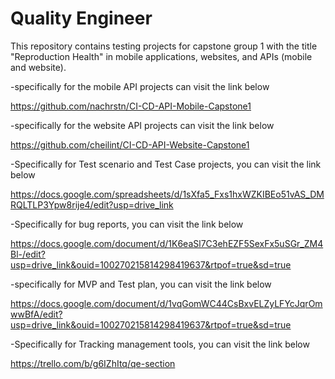 # Quality Engineer

This repository contains testing projects for capstone group 1 with the title "Reproduction Health" in mobile applications, websites, and APIs (mobile and website).

-specifically for the mobile API projects can visit the link below

https://github.com/nachrstn/CI-CD-API-Mobile-Capstone1

-specifically for the website API projects can visit the link below

https://github.com/cheilint/CI-CD-API-Website-Capstone1

-Specifically for Test scenario and Test Case projects, you can visit the link below

https://docs.google.com/spreadsheets/d/1sXfa5_Fxs1hxWZKIBEo51vAS_DMRQLTLP3Ypw8rije4/edit?usp=drive_link

-Specifically for bug reports, you can visit the link below

https://docs.google.com/document/d/1K6eaSl7C3ehEZF5SexFx5uSGr_ZM4Bl-/edit?usp=drive_link&ouid=100270215814298419637&rtpof=true&sd=true

-specifically for MVP and Test plan, you can visit the link below

https://docs.google.com/document/d/1vqGomWC44CsBxvELZyLFYcJqrOmwwBfA/edit?usp=drive_link&ouid=100270215814298419637&rtpof=true&sd=true

-Specifically for Tracking management tools, you can visit the link below

https://trello.com/b/g6IZhItq/qe-section
